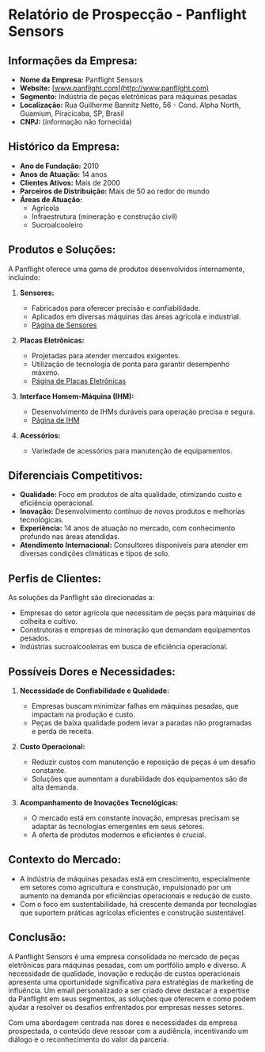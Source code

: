 # Relatório de Prospecção - Panflight Sensors

## Informações da Empresa:
- **Nome da Empresa:** Panflight Sensors
- **Website:** [www.panflight.com](http://www.panflight.com)
- **Segmento:** Indústria de peças eletrônicas para máquinas pesadas
- **Localização:** Rua Guilherme Bannitz Netto, 56 - Cond. Alpha North, Guamium, Piracicaba, SP, Brasil
- **CNPJ:** (informação não fornecida)

## Histórico da Empresa:
- **Ano de Fundação:** 2010
- **Anos de Atuação:** 14 anos
- **Clientes Ativos:** Mais de 2000
- **Parceiros de Distribuição:** Mais de 50 ao redor do mundo
- **Áreas de Atuação:**
  - Agrícola
  - Infraestrutura (mineração e construção civil)
  - Sucroalcooleiro

## Produtos e Soluções:
A Panflight oferece uma gama de produtos desenvolvidos internamente, incluindo:

1. **Sensores:**
   - Fabricados para oferecer precisão e confiabilidade.
   - Aplicados em diversas máquinas das áreas agrícola e industrial.
   - [Página de Sensores](https://www.panflight.com/produtos-panflight/sensores-panflight)

2. **Placas Eletrônicas:**
   - Projetadas para atender mercados exigentes.
   - Utilização de tecnologia de ponta para garantir desempenho máximo.
   - [Página de Placas Eletrônicas](https://www.panflight.com/produtos-panflight/placas-eletronicas)

3. **Interface Homem-Máquina (IHM):**
   - Desenvolvimento de IHMs duráveis para operação precisa e segura.
   - [Página de IHM](https://www.panflight.com/produtos-panflight/ihm)

4. **Acessórios:**
   - Variedade de acessórios para manutenção de equipamentos.

## Diferenciais Competitivos:
- **Qualidade:** Foco em produtos de alta qualidade, otimizando custo e eficiência operacional.
- **Inovação:** Desenvolvimento contínuo de novos produtos e melhorias tecnológicas.
- **Experiência:** 14 anos de atuação no mercado, com conhecimento profundo nas áreas atendidas.
- **Atendimento Internacional:** Consultores disponíveis para atender em diversas condições climáticas e tipos de solo.

## Perfis de Clientes:
As soluções da Panflight são direcionadas a:
- Empresas do setor agrícola que necessitam de peças para máquinas de colheita e cultivo.
- Construtoras e empresas de mineração que demandam equipamentos pesados.
- Indústrias sucroalcooleiras em busca de eficiência operacional.

## Possíveis Dores e Necessidades:
1. **Necessidade de Confiabilidade e Qualidade:**
   - Empresas buscam minimizar falhas em máquinas pesadas, que impactam na produção e custo.
   - Peças de baixa qualidade podem levar a paradas não programadas e perda de receita.

2. **Custo Operacional:**
   - Reduzir custos com manutenção e reposição de peças é um desafio constante.
   - Soluções que aumentam a durabilidade dos equipamentos são de alta demanda.

3. **Acompanhamento de Inovações Tecnológicas:**
   - O mercado está em constante inovação, empresas precisam se adaptar às tecnologias emergentes em seus setores.
   - A oferta de produtos modernos e eficientes é crucial.

## Contexto do Mercado:
- A indústria de máquinas pesadas está em crescimento, especialmente em setores como agricultura e construção, impulsionado por um aumento na demanda por eficiências operacionais e redução de custo.
- Com o foco em sustentabilidade, há crescente demanda por tecnologias que suportem práticas agrícolas eficientes e construção sustentável.

## Conclusão:
A Panflight Sensors é uma empresa consolidada no mercado de peças eletrônicas para máquinas pesadas, com um portfólio amplo e diverso. A necessidade de qualidade, inovação e redução de custos operacionais apresenta uma oportunidade significativa para estratégias de marketing de influência. Um email personalizado a ser criado deve destacar a expertise da Panflight em seus segmentos, as soluções que oferecem e como podem ajudar a resolver os desafios enfrentados por empresas nesses setores. 

Com uma abordagem centrada nas dores e necessidades da empresa prospectada, o conteúdo deve ressoar com a audiência, incentivando um diálogo e o reconhecimento do valor da parceria.